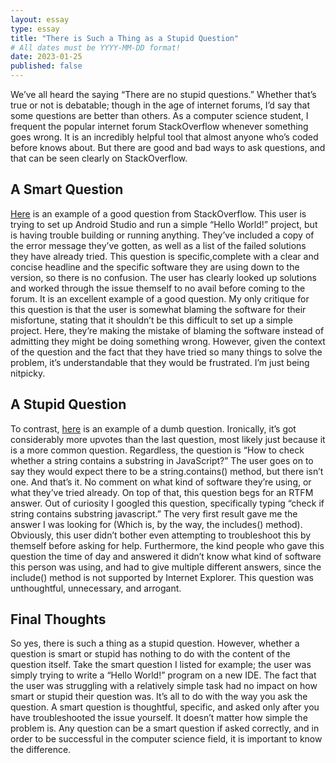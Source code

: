 ```yaml
---
layout: essay
type: essay
title: "There is Such a Thing as a Stupid Question"
# All dates must be YYYY-MM-DD format!
date: 2023-01-25
published: false
---
```


We’ve all heard the saying “There are no stupid questions.” Whether that’s true or not is debatable; though in the age of internet forums, I’d say that some questions are better than others. As a computer science student, I frequent the popular internet forum StackOverflow whenever something goes wrong. It is an incredibly helpful tool that almost anyone who’s coded before knows about. But there are good and bad ways to ask questions, and that can be seen clearly on StackOverflow.

## A Smart Question

[Here](https://stackoverflow.com/questions/68387270/android-studio-error-installed-build-tools-revision-31-0-0-is-corrupted/68430992#68430992) is an example of a good question from StackOverflow. This user is trying to set up Android Studio and run a simple “Hello World!” project, but is having trouble building or running anything. They’ve included a copy of the error message they’ve gotten, as well as a list of the failed solutions they have already tried. This question is specific,complete with a clear and concise headline and the specific software they are using down to the version, so there is no confusion. The user has clearly looked up solutions and worked through the issue themself to no avail before coming to the forum. It is an excellent example of a good question. My only critique for this question is that the user is somewhat blaming the software for their misfortune, stating that it shouldn’t be this difficult to set up a simple project. Here, they’re making the mistake of blaming the software instead of admitting they might be doing something wrong. However, given the context of the question and the fact that they have tried so many things to solve the problem, it’s understandable that they would be frustrated. I’m just being nitpicky.

## A Stupid Question

To contrast, [here](https://stackoverflow.com/questions/1789945/how-to-check-whether-a-string-contains-a-substring-in-javascript/1789952#1789952) is an example of a dumb question. Ironically, it’s got considerably more upvotes than the last question, most likely just because it is a more common question. Regardless, the question is “How to check whether a string contains a substring in JavaScript?” The user goes on to say they would expect there to be a string.contains() method, but there isn’t one. And that’s it. No comment on what kind of software they’re using, or what they’ve tried already. On top of that, this question begs for an RTFM answer. Out of curiosity I googled this question, specifically typing “check if string contains substring javascript.” The very first result gave me the answer I was looking for (Which is, by the way, the includes() method). Obviously, this user didn’t bother even attempting to troubleshoot this by themself before asking for help. Furthermore, the kind people who gave this question the time of day and answered it didn’t know what kind of software this person was using, and had to give multiple different answers, since the include() method is not supported by Internet Explorer. This question was unthoughtful, unnecessary, and arrogant.

## Final Thoughts

So yes, there is such a thing as a stupid question. However, whether a question is smart or stupid has nothing to do with the content of the question itself. Take the smart question I listed for example; the user was simply trying to write a “Hello World!” program on a new IDE. The fact that the user was struggling with a relatively simple task had no impact on how smart or stupid their question was. It’s all to do with the way you ask the question. A smart question is thoughtful, specific, and asked only after you have troubleshooted the issue yourself. It doesn’t matter how simple the problem is. Any question can be a smart question if asked correctly, and in order to be successful in the computer science field, it is important to know the difference. 
